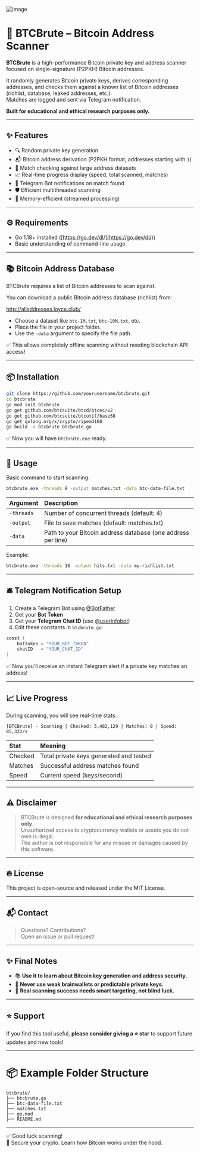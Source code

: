 ![image](https://github.com/user-attachments/assets/ddb7bd57-4945-4a28-811f-52dd5f078957)

# 🚀 BTCBrute – Bitcoin Address Scanner

**BTCBrute** is a high-performance Bitcoin private key and address scanner focused on single-signature (P2PKH) Bitcoin addresses.

It randomly generates Bitcoin private keys, derives corresponding addresses, and checks them against a known list of Bitcoin addresses (richlist, database, leaked addresses, etc.).  
Matches are logged and sent via Telegram notification.

**Built for educational and ethical research purposes only.**

---

## ✨ Features

- 🔍 Random private key generation
- 📬 Bitcoin address derivation (P2PKH format, addresses starting with `1`)
- 📑 Match checking against large address datasets
- 📈 Real-time progress display (speed, total scanned, matches)
- 📲 Telegram Bot notifications on match found
- 🛡 Efficient multithreaded scanning
- 🧠 Memory-efficient (streamed processing)

---

## ⚙️ Requirements

- Go 1.18+ installed ([https://go.dev/dl/](https://go.dev/dl/))
- Basic understanding of command-line usage

---

## 📚 Bitcoin Address Database

BTCBrute requires a list of Bitcoin addresses to scan against.

You can download a public Bitcoin address database (richlist) from:

http://alladdresses.loyce.club/


- Choose a dataset like `btc-1M.txt`, `btc-10M.txt`, etc.
- Place the file in your project folder.
- Use the `-data` argument to specify the file path.

✅ This allows completely offline scanning without needing blockchain API access!

---

## 📦 Installation

```bash
git clone https://github.com/yourusername/btcbrute.git
cd btcbrute
go mod init btcbrute
go get github.com/btcsuite/btcd/btcec/v2
go get github.com/btcsuite/btcutil/base58
go get golang.org/x/crypto/ripemd160
go build -o btcbrute btcbrute.go
```

✅ Now you will have `btcbrute.exe` ready.

---

## 🚀 Usage

Basic command to start scanning:

```bash
btcbrute.exe -threads 8 -output matches.txt -data btc-data-file.txt
```

| Argument | Description |
|:---------|:------------|
| `-threads` | Number of concurrent threads (default: 4) |
| `-output`  | File to save matches (default: matches.txt) |
| `-data`    | Path to your Bitcoin address database (one address per line) |

Example:

```bash
btcbrute.exe -threads 16 -output hits.txt -data my-richlist.txt
```

---

## 🛎 Telegram Notification Setup

1. Create a Telegram Bot using [@BotFather](https://t.me/BotFather)  
2. Get your **Bot Token**  
3. Get your **Telegram Chat ID** (use [@userinfobot](https://t.me/userinfobot))  
4. Edit these constants in `btcbrute.go`:

```go
const (
    botToken = "YOUR_BOT_TOKEN"
    chatID   = "YOUR_CHAT_ID"
)
```

✅ Now you’ll receive an instant Telegram alert if a private key matches an address!

---

## 📈 Live Progress

During scanning, you will see real-time stats:

```
[BTCBrute] - Scanning | Checked: 5,482,129 | Matches: 0 | Speed: 85,322/s
```

| Stat | Meaning |
|:-----|:--------|
| Checked | Total private keys generated and tested |
| Matches | Successful address matches found |
| Speed | Current speed (keys/second) |

---

## ⚠️ Disclaimer

> BTCBrute is designed **for educational and ethical research purposes only**.  
> Unauthorized access to cryptocurrency wallets or assets you do not own is illegal.  
> The author is not responsible for any misuse or damages caused by this software.

---

## 🔥 License

This project is open-source and released under the MIT License.

---

## 📬 Contact

> Questions? Contributions?  
> Open an issue or pull request!

---

## ✨ Final Notes

- 📚 **Use it to learn about Bitcoin key generation and address security.**
- 🔐 **Never use weak brainwallets or predictable private keys.**
- 🧠 **Real scanning success needs smart targeting, not blind luck.**

---

## ⭐ Support

If you find this tool useful, **please consider giving a ⭐ star** to support future updates and new tools!

---

# 📦 Example Folder Structure

```
btcbrute/
├── btcbrute.go
├── btc-data-file.txt
├── matches.txt
├── go.mod
├── README.md
```

---

✅ Good luck scanning!  
🚀 Secure your crypto. Learn how Bitcoin works under the hood.
